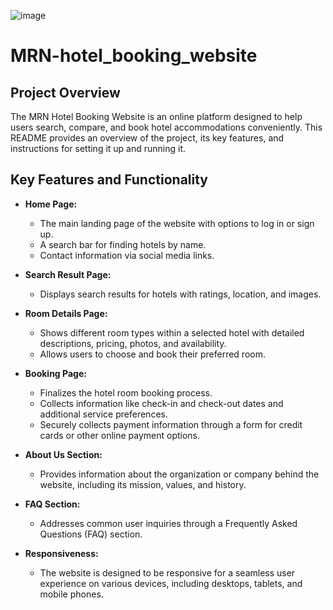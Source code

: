 ![image](https://github.com/Mistire/MRN-hotel_booking_website/assets/96515111/2919e307-051f-43a0-a24e-0193d2c31be4)
# MRN-hotel_booking_website
## Project Overview

The MRN Hotel Booking Website is an online platform designed to help users search, compare, and book hotel accommodations conveniently. This README provides an overview of the project, its key features, and instructions for setting it up and running it.

## Key Features and Functionality

- **Home Page:**
  - The main landing page of the website with options to log in or sign up.
  - A search bar for finding hotels by name.
  - Contact information via social media links.

- **Search Result Page:**
  - Displays search results for hotels with ratings, location, and images.

- **Room Details Page:**
  - Shows different room types within a selected hotel with detailed descriptions, pricing, photos, and availability.
  - Allows users to choose and book their preferred room.

- **Booking Page:**
  - Finalizes the hotel room booking process.
  - Collects information like check-in and check-out dates and additional service preferences.
  - Securely collects payment information through a form for credit cards or other online payment options.

- **About Us Section:**
  - Provides information about the organization or company behind the website, including its mission, values, and history.

- **FAQ Section:**
  - Addresses common user inquiries through a Frequently Asked Questions (FAQ) section.

- **Responsiveness:**
  - The website is designed to be responsive for a seamless user experience on various devices, including desktops, tablets, and mobile phones.
